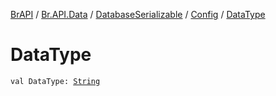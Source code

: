 [BrAPI](../../../index.md) / [Br.API.Data](../../index.md) / [DatabaseSerializable](../index.md) / [Config](index.md) / [DataType](./-data-type.md)

# DataType

`val DataType: `[`String`](https://kotlinlang.org/api/latest/jvm/stdlib/kotlin/-string/index.html)